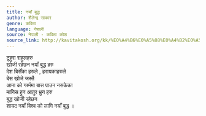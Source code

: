 ```yaml
---
title: नयाँ बुद्ध
author: शैलेन्द्र साकार
genre: कविता
language: नेपाली
source: नेपाली - कविता कोश
source_link: http://kavitakosh.org/kk/%E0%A4%B6%E0%A5%88%E0%A4%B2%E0%A5%87%E0%A4%A8%E0%A5%8D%E0%A4%A6%E0%A5%8D%E0%A4%B0_%E0%A4%B8%E0%A4%BE%E0%A4%95%E0%A4%BE%E0%A4%B0
---
```


टुहुरा राहुलहरु  
खोजी रहेछन नयाँ बुद्ध हरु  
देश बिर्सेंका हरुले , हरायकाहरुले  
देस खोजे जस्तै  
आमा को गर्ब्भमा बास पाउन नसकेका  
मानिस हुन आतुर भ्रुन हरु  
बुद्ध खोजी रहेछन  
शायद नयाँ विश्व को लागि नयाँ बुद्ध ।
